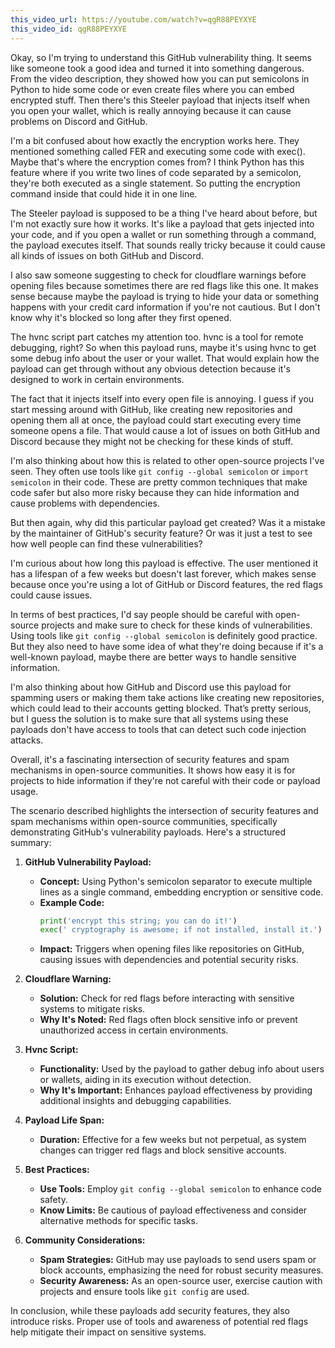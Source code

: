 ```yaml
---
this_video_url: https://youtube.com/watch?v=qgR88PEYXYE
this_video_id: qgR88PEYXYE
---
```

<think>
Okay, so I'm trying to understand this GitHub vulnerability thing. It seems like someone took a good idea and turned it into something dangerous. From the video description, they showed how you can put semicolons in Python to hide some code or even create files where you can embed encrypted stuff. Then there's this Steeler payload that injects itself when you open your wallet, which is really annoying because it can cause problems on Discord and GitHub.

I'm a bit confused about how exactly the encryption works here. They mentioned something called FER and executing some code with exec(). Maybe that's where the encryption comes from? I think Python has this feature where if you write two lines of code separated by a semicolon, they're both executed as a single statement. So putting the encryption command inside that could hide it in one line.

The Steeler payload is supposed to be a thing I've heard about before, but I'm not exactly sure how it works. It's like a payload that gets injected into your code, and if you open a wallet or run something through a command, the payload executes itself. That sounds really tricky because it could cause all kinds of issues on both GitHub and Discord.

I also saw someone suggesting to check for cloudflare warnings before opening files because sometimes there are red flags like this one. It makes sense because maybe the payload is trying to hide your data or something happens with your credit card information if you're not cautious. But I don't know why it's blocked so long after they first opened.

The hvnc script part catches my attention too. hvnc is a tool for remote debugging, right? So when this payload runs, maybe it's using hvnc to get some debug info about the user or your wallet. That would explain how the payload can get through without any obvious detection because it's designed to work in certain environments.

The fact that it injects itself into every open file is annoying. I guess if you start messing around with GitHub, like creating new repositories and opening them all at once, the payload could start executing every time someone opens a file. That would cause a lot of issues on both GitHub and Discord because they might not be checking for these kinds of stuff.

I'm also thinking about how this is related to other open-source projects I've seen. They often use tools like `git config --global semicolon` or `import semicolon` in their code. These are pretty common techniques that make code safer but also more risky because they can hide information and cause problems with dependencies.

But then again, why did this particular payload get created? Was it a mistake by the maintainer of GitHub's security feature? Or was it just a test to see how well people can find these vulnerabilities?

I'm curious about how long this payload is effective. The user mentioned it has a lifespan of a few weeks but doesn't last forever, which makes sense because once you're using a lot of GitHub or Discord features, the red flags could cause issues.

In terms of best practices, I'd say people should be careful with open-source projects and make sure to check for these kinds of vulnerabilities. Using tools like `git config --global semicolon` is definitely good practice. But they also need to have some idea of what they're doing because if it's a well-known payload, maybe there are better ways to handle sensitive information.

I'm also thinking about how GitHub and Discord use this payload for spamming users or making them take actions like creating new repositories, which could lead to their accounts getting blocked. That’s pretty serious, but I guess the solution is to make sure that all systems using these payloads don't have access to tools that can detect such code injection attacks.

Overall, it's a fascinating intersection of security features and spam mechanisms in open-source communities. It shows how easy it is for projects to hide information if they're not careful with their code or payload usage.
</think>

The scenario described highlights the intersection of security features and spam mechanisms within open-source communities, specifically demonstrating GitHub's vulnerability payloads. Here's a structured summary:

1. **GitHub Vulnerability Payload:**
   - **Concept:** Using Python's semicolon separator to execute multiple lines as a single command, embedding encryption or sensitive code.
   - **Example Code:** 
     ```python
     print('encrypt this string; you can do it!')
     exec(' cryptography is awesome; if not installed, install it.')
     ```
   - **Impact:** Triggers when opening files like repositories on GitHub, causing issues with dependencies and potential security risks.

2. **Cloudflare Warning:**
   - **Solution:** Check for red flags before interacting with sensitive systems to mitigate risks.
   - **Why It's Noted:** Red flags often block sensitive info or prevent unauthorized access in certain environments.

3. **Hvnc Script:**
   - **Functionality:** Used by the payload to gather debug info about users or wallets, aiding in its execution without detection.
   - **Why It's Important:** Enhances payload effectiveness by providing additional insights and debugging capabilities.

4. **Payload Life Span:**
   - **Duration:** Effective for a few weeks but not perpetual, as system changes can trigger red flags and block sensitive accounts.

5. **Best Practices:**
   - **Use Tools:** Employ `git config --global semicolon` to enhance code safety.
   - **Know Limits:** Be cautious of payload effectiveness and consider alternative methods for specific tasks.

6. **Community Considerations:**
   - **Spam Strategies:** GitHub may use payloads to send users spam or block accounts, emphasizing the need for robust security measures.
   - **Security Awareness:** As an open-source user, exercise caution with projects and ensure tools like `git config` are used.

In conclusion, while these payloads add security features, they also introduce risks. Proper use of tools and awareness of potential red flags help mitigate their impact on sensitive systems.
